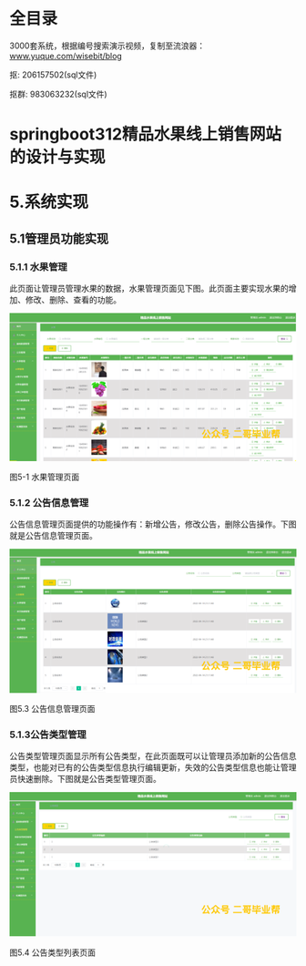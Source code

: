 # 全目录

3000套系统，根据编号搜索演示视频，复制至流浪器：www.yuque.com/wisebit/blog


<p>抠: 206157502(sql文件)</p>
<p>抠群: 983063232(sql文件)</p>


# springboot312精品水果线上销售网站的设计与实现

# 5.系统实现
## 5.1管理员功能实现
### 5.1.1 水果管理
此页面让管理员管理水果的数据，水果管理页面见下图。此页面主要实现水果的增加、修改、删除、查看的功能。

![](/md/blog.017.png)

图5-1 水果管理页面
### 5.1.2 公告信息管理
公告信息管理页面提供的功能操作有：新增公告，修改公告，删除公告操作。下图就是公告信息管理页面。

![](/md/blog.018.png)

图5.3 公告信息管理页面
### 5.1.3公告类型管理
公告类型管理页面显示所有公告类型，在此页面既可以让管理员添加新的公告信息类型，也能对已有的公告类型信息执行编辑更新，失效的公告类型信息也能让管理员快速删除。下图就是公告类型管理页面。

![](/md/blog.019.png)

图5.4 公告类型列表页面









